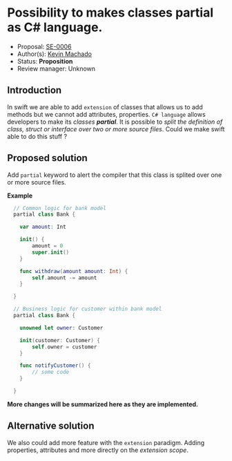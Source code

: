 # Possibility to makes classes partial as C# language.

* Proposal: [SE-0006](https://github.com/djnivek/swift-evolution/proposals/0008-makes-swift-class-struct-definitions-partial.md)
* Author(s): [Kevin Machado](https://github.com/djnivek)
* Status: **Proposition**
* Review manager: Unknown

## Introduction

In swift we are able to add `extension` of classes that allows us to add methods but we cannot add attributes, properties.
`C# language` allows developers to make its *classes **partial***. It is possible to *split the definition of class, struct or interface over two or more source files*.
Could we make swift able to do this stuff ?

## Proposed solution

Add `partial` keyword to alert the compiler that this class is splited over one or more source files.

**Example**

```swift
  // Common logic for bank model
  partial class Bank {

    var amount: Int

    init() {
        amount = 0
        super.init()
    }

    func withdraw(amount amount: Int) {
        self.amount -= amount
    }

  }

  // Business logic for customer within bank model
  partial class Bank {

    unowned let owner: Customer

    init(customer: Customer) {
        self.owner = customer
    }

    func notifyCustomer() {
        // some code
    }

  }
```

**More changes will be summarized here as they are implemented.**

## Alternative solution

We also could add more feature with the `extension` paradigm. Adding properties, attributes and more directly on the *extension scope*.

